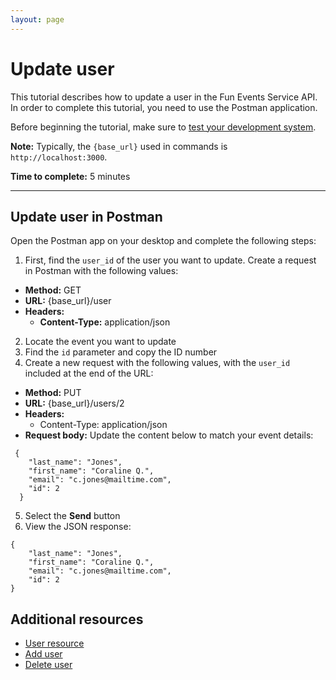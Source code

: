 ```yaml
---
layout: page
---
```


# Update user
This tutorial describes how to update a user in the Fun Events Service API. In order to complete this tutorial, you need to use the Postman application.

Before beginning the tutorial, make sure to [test your development system](getting-started.md).

**Note:** Typically, the `{base_url}` used in commands is `http://localhost:3000`.

**Time to complete:** 5 minutes

---
## Update user in Postman

Open the Postman app on your desktop and complete the following steps:

1. First, find the `user_id` of the user you want to update. Create a request in Postman with the following values:
- **Method:** GET
- **URL:** {base_url}/user
- **Headers:**
    - **Content-Type:** application/json

2. Locate the event you want to update
3. Find the `id` parameter and copy the ID number
4. Create a new request with the following values, with the `user_id` included at the end of the URL:
- **Method:** PUT
- **URL:** {base_url}/users/2
- **Headers:**
  - Content-Type: application/json
- **Request body:** Update the content below to match your event details:
```shell
 {
    "last_name": "Jones",
    "first_name": "Coraline Q.",
    "email": "c.jones@mailtime.com",
    "id": 2
  }
```

5. Select the **Send** button 
6.  View the JSON response:
```shell
{
    "last_name": "Jones",
    "first_name": "Coraline Q.",
    "email": "c.jones@mailtime.com",
    "id": 2
}
```
## Additional resources

* [User resource](../api/event.md)
* [Add user](add-user.md)
* [Delete user](delete-user.md)

